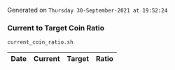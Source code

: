 Generated on `Thursday 30-September-2021 at 19:52:24`

### Current to Target Coin Ratio
`current_coin_ratio.sh`

Date|Current|Target|Ratio
---|---|---|---
